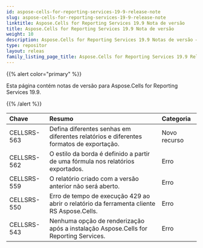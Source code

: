 ```yaml
---
id: aspose-cells-for-reporting-services-19-9-release-note
slug: aspose-cells-for-reporting-services-19-9-release-note
linktitle: Aspose.Cells for Reporting Services 19.9 Nota de versão
title: Aspose.Cells for Reporting Services 19.9 Nota de versão
weight: 10
description: Aspose.Cells for Reporting Services 19.9 Notas de versão – as últimas atualizações e correções
type: repositor
layout: releas
family_listing_page_title: Aspose.Cells for Reporting Services 19.9 Release Note
---
```

{{% alert color="primary" %}} 

Esta página contém notas de versão para Aspose.Cells for Reporting Services 19.9.

{{% /alert %}} 

|**Chave**|**Resumo**|**Categoria**|
| :- | :- | :- |
|CELLSRS-563|Defina diferentes senhas em diferentes relatórios e diferentes formatos de exportação.|Novo recurso|
|CELLSRS-562|O estilo da borda é definido a partir de uma fórmula nos relatórios exportados.|Erro|
|CELLSRS-559|O relatório criado com a versão anterior não será aberto.|Erro|
|CELLSRS-550|Erro de tempo de execução 429 ao abrir o relatório da ferramenta cliente RS Aspose.Cells.|Erro|
|CELLSRS-543|Nenhuma opção de renderização após a instalação Aspose.Cells for Reporting Services.|Erro|

